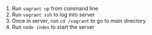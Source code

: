 1. Run `vagrant up` from command line
2. Run `vagrant ssh` to log into server
3. Once in server, run `cd /vagrant` to go to main directory
4. Run `node index` to start the server
